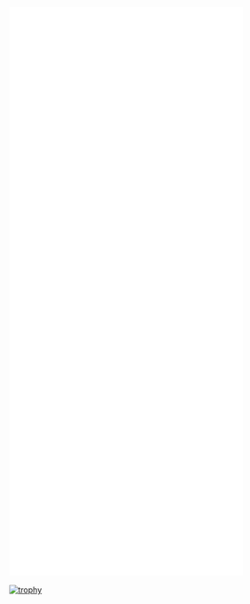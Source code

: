 ![Metrics](/github-metrics.svg)

[![trophy](https://github-profile-trophy.vercel.app/?username=glan-sheep&column=7)](https://github.com/ryo-ma/github-profile-trophy)